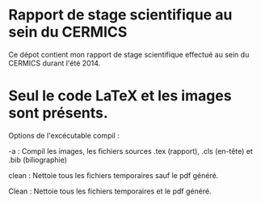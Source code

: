 Rapport de stage scientifique au sein du CERMICS
==================

Ce dépot contient mon rapport de stage scientifique effectué au sein du CERMICS durant l'été 2014.

Seul le code LaTeX et les images sont présents.
==================

Options de l'excécutable compil :

-a : Compil les images, les fichiers sources .tex (rapport), .cls (en-tête) et .bib (biliographie)

clean : Nettoie tous les fichiers temporaires sauf le pdf généré.

Clean : Nettoie tous les fichiers temporaires et le pdf généré.
